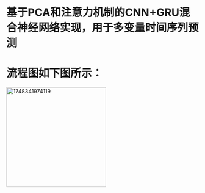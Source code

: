 # 基于PCA和注意力机制的CNN+GRU混合神经网络实现，用于多变量时间序列预测

# 流程图如下图所示：

<img width="261" alt="1748341974119" src="https://github.com/user-attachments/assets/bea742a8-10da-4e97-ac6a-1f451dc955ce" />


